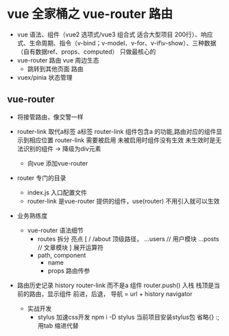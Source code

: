 # vue 全家桶之 vue-router 路由
- vue 语法、组件（vue2 选项式/vue3 组合式 适合大型项目 200行）、响应式、生命周期、指令（v-bind；v-model、v-for、v-if\v-show）、三种数据（自有数据ref、props、computed）
  只做最核心的
- vue-router 路由 vue 周边生态
  - 跳转到其他页面 路由
- vuex/pinia 状态管理

## vue-router
- 将接管路由，像交警一样
- router-link 取代a标签
  a标签<a></a>
  router-link 组件包含a 的功能,路由对应的组件显示到相应位置
  router-link 需要被启用  未被启用时组件没有生效 
  未生效时是无法识别的组件 -> 降级为div元素
  - 向vue 添加vue-router 

- router 专门的目录
  - index.js 入口配置文件
  - router-link 是vue-router 提供的组件，use(router) 不用引入就可以生效

- 业务熟练度
  - vue-router 语法细节
    - routes 拆分 亮点 
      [
        /
        /about 顶级路径，
        ...users // 用户模块
        ...posts // 文章模块
      ]
      展开运算符
    - path, component
      - name
      - props 路由传参

- 路由历史记录 history 
  router-link 而不是a 组件 
  router.push() 入栈
  栈顶是当前的路由，显示组件
  前进，后退， 
  导航 = url + history navigator 
  - 实战开发
    - stylus
      加速css开发
      npm i -D stylus 当前项目安装stylus包
      省略{} :; 用tab 缩进代替